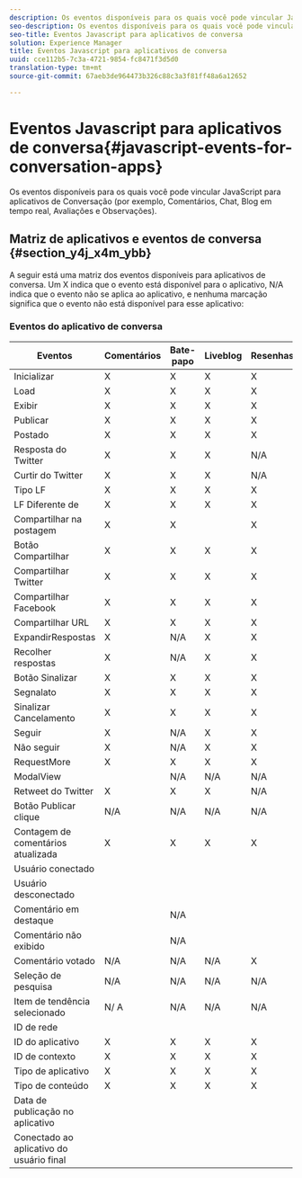 ```yaml
---
description: Os eventos disponíveis para os quais você pode vincular JavaScript para aplicativos de Conversação (por exemplo, Comentários, Chat, Blog em tempo real, Avaliações e Observações).
seo-description: Os eventos disponíveis para os quais você pode vincular JavaScript para aplicativos de Conversação (por exemplo, Comentários, Chat, Blog em tempo real, Avaliações e Observações).
seo-title: Eventos Javascript para aplicativos de conversa
solution: Experience Manager
title: Eventos Javascript para aplicativos de conversa
uuid: cce112b5-7c3a-4721-9854-fc8471f3d5d0
translation-type: tm+mt
source-git-commit: 67aeb3de964473b326c88c3a3f81ff48a6a12652

---
```



# Eventos Javascript para aplicativos de conversa{#javascript-events-for-conversation-apps}

Os eventos disponíveis para os quais você pode vincular JavaScript para aplicativos de Conversação (por exemplo, Comentários, Chat, Blog em tempo real, Avaliações e Observações).

## Matriz de aplicativos e eventos de conversa {#section_y4j_x4m_ybb}

A seguir está uma matriz dos eventos disponíveis para aplicativos de conversa. Um X indica que o evento está disponível para o aplicativo, N/A indica que o evento não se aplica ao aplicativo, e nenhuma marcação significa que o evento não está disponível para esse aplicativo:

### Eventos do aplicativo de conversa

| Eventos  | Comentários | Bate-papo | Liveblog | Resenhas | Sidenotes | Pesquisas | Tendência |
|---|---|---|---|---|---|---|---|
| Inicializar | X | X | X | X | X |  |  |
| Load | X | X | X | X |  |  |  |
| Exibir | X | X | X | X |  |  |  |
| Publicar | X | X | X | X |  | N/A | N/A |
| Postado | X | X | X | X | X | N/A | N/A |
| Resposta do Twitter | X | X | X | N/A | N/A | N/A | N/A |
| Curtir do Twitter | X | X | X | N/A | N/A | N/A | N/A |
| Tipo LF | X | X | X | X | N/A | N/A | N/A |
| LF Diferente de | X | X | X | X | N/A | N/A | N/A |
| Compartilhar na postagem | X | X |  | X | N/A | N/A | N/A |
| Botão Compartilhar | X | X | X | X |  | N/A | N/A |
| Compartilhar Twitter | X | X | X | X | X | N/A | N/A |
| Compartilhar Facebook | X | X | X | X | X | N/A | N/A |
| Compartilhar URL | X | X | X | X |  | N/A | N/A |
| ExpandirRespostas | X | N/A | X | X | N/A | N/A | N/A |
| Recolher respostas | X | N/A | X | X | N/A | N/A | N/A |
| Botão Sinalizar | X | X | X | X | N/A | N/A | N/A |
| Segnalato | X | X | X | X | X | N/A | N/A |
| Sinalizar Cancelamento | X | X | X | X | N/A | N/A | N/A |
| Seguir | X | N/A | X | X | N/A | N/A | N/A |
| Não seguir | X | N/A | X | X | N/A | N/A | N/A |
| RequestMore | X | X | X | X | N/A | N/A | N/A |
| ModalView |  | N/A | N/A | N/A | N/A | N/A | N/A |
| Retweet do Twitter | X | X | X | N/A | N/A | N/A | N/A |
| Botão Publicar clique | N/A | N/A | N/A | N/A | N/A | N/A | N/A |
| Contagem de comentários atualizada | X | X | X | X | N/A | N/A | N/A |
| Usuário conectado |  |  |  |  |  | N/A | N/A |
| Usuário desconectado |  |  |  |  |  | N/A | N/A |
| Comentário em destaque |  | N/A |  |  | N/A | N/A | N/A |
| Comentário não exibido |  | N/A |  |  | N/A | N/A | N/A |
| Comentário votado | N/A | N/A | N/A | X | X | N/A | N/A |
| Seleção de pesquisa | N/A | N/A | N/A | N/A | N/A |  | N/A |
| Item de tendência selecionado | N/ A | N/A | N/A | N/A | N/A | N/A |  |
| ID de rede |  |  |  |  |  |  |  |
| ID do aplicativo | X | X | X | X |  |  |  |
| ID de contexto | X | X | X | X |  |  |  |
| Tipo de aplicativo | X | X | X | X |  |  |  |
| Tipo de conteúdo | X | X | X | X |  |  |  |
| Data de publicação no aplicativo |  |  |  |  |  |  |  |
| Conectado ao aplicativo do usuário final |  |  |  |  |  |  |  |

